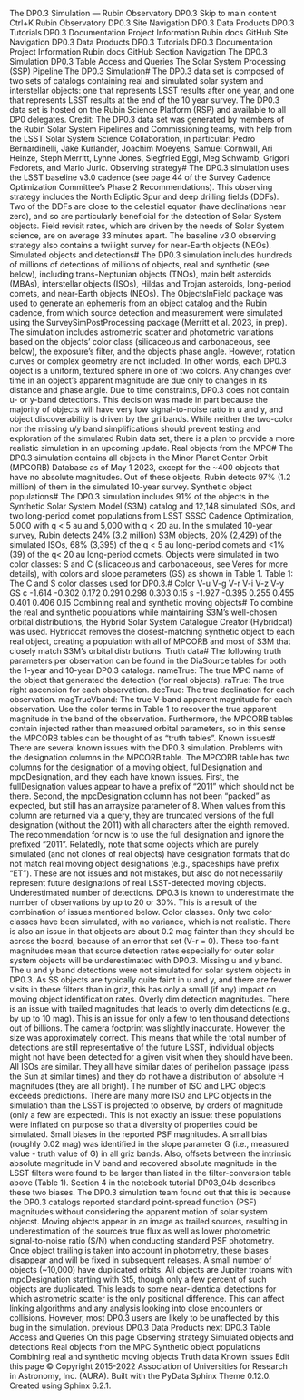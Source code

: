 The DP0.3 Simulation — Rubin Observatory DP0.3
Skip to main content
Ctrl+K
Rubin Observatory DP0.3
Site Navigation
DP0.3 Data Products
DP0.3 Tutorials
DP0.3 Documentation Project Information
Rubin docs
GitHub
Site Navigation
DP0.3 Data Products
DP0.3 Tutorials
DP0.3 Documentation Project Information
Rubin docs
GitHub
Section Navigation
The DP0.3 Simulation
DP0.3 Table Access and Queries
The Solar System Processing (SSP) Pipeline
The DP0.3 Simulation#
The DP0.3 data set is composed of two sets of catalogs containing real and simulated solar system and interstellar objects:
one that represents LSST results after one year, and one that represents LSST results at the end of the 10 year survey.
The DP0.3 data set is hosted on the Rubin Science Platform (RSP) and available to all DP0 delegates.
Credit: The DP0.3 data set was generated by members of the Rubin Solar System Pipelines and Commissioning teams,
with help from the LSST Solar System Science Collaboration, in particular:
Pedro Bernardinelli, Jake Kurlander, Joachim Moeyens, Samuel Cornwall, Ari Heinze, Steph Merritt,
Lynne Jones, Siegfried Eggl, Meg Schwamb, Grigori Fedorets, and Mario Juric.
Observing strategy#
The DP0.3 simulation uses the LSST baseline v3.0 cadence
(see page 44 of the Survey Cadence Optimization Committee’s Phase 2 Recommendations).
This observing strategy includes the North Ecliptic Spur and deep drilling fields (DDFs).
Two of the DDFs are close to the celestial equator (have declinations near zero),
and so are particularly beneficial for the detection of Solar System objects.
Field revisit rates, which are driven by the needs of Solar System science, are on average 33 minutes apart.
The baseline v3.0 observing strategy also contains a twilight survey for near-Earth objects (NEOs).
Simulated objects and detections#
The DP0.3 simulation includes hundreds of millions of detections of millions of objects, real and synthetic (see below),
including trans-Neptunian objects (TNOs), main belt asteroids (MBAs), interstellar objects (ISOs),
Hildas and Trojan asteroids, long-period comets, and near-Earth objects (NEOs).
The ObjectsInField package was used to generate an
ephemeris from an object catalog and the Rubin cadence,
from which source detection and measurement were simulated using the
SurveySimPostProcessing package
(Merritt et al. 2023, in prep).
The simulation includes astrometric scatter and photometric variations based on the objects’ color class
(silicaceous and carbonaceous, see below),
the exposure’s filter, and the object’s phase angle.
However, rotation curves or complex geometry are not included.
In other words, each DP0.3 object is a uniform, textured sphere in one of two colors.
Any changes over time in an object’s apparent magnitude are due only to changes in its distance and phase angle.
Due to time constraints, DP0.3 does not contain u- or y-band detections.
This decision was made in part because the majority of objects will have very low
signal-to-noise ratio in u and y, and object discoverability is driven by the gri bands.
While neither the two-color nor the missing u/y band simplifications should prevent testing and
exploration of the simulated Rubin data set,
there is a plan to provide a more realistic simulation in an upcoming update.
Real objects from the MPC#
The DP0.3 simulation contains all objects in the Minor Planet Center Orbit (MPCORB) Database
as of May 1 2023, except for the ~400 objects that have no absolute magnitudes.
Out of these objects, Rubin detects 97% (1.2 million) of them in the simulated 10-year survey.
Synthetic object populations#
The DP0.3 simulation includes 91% of the objects in the
Synthetic Solar System Model (S3M) catalog
and 12,148 simulated ISOs, and two long-period comet populations from LSST SSSC Cadence Optimization,
5,000 with q < 5 au and 5,000 with q < 20 au.
In the simulated 10-year survey, Rubin detects 24% (3.2 million) S3M objects, 20% (2,429) of the simulated ISOs,
68% (3,395) of the q < 5 au long-period comets and <1% (39) of the q< 20 au long-period comets.
Objects were simulated in two color classes: S and C
(silicaceous and carbonaceous, see Veres for more details),
with colors and slope parameters (GS) as shown in Table 1.
Table 1: The C and S color classes used for DP0.3.#
Color
V-u
V-g
V-r
V-i
V-z
V-y
GS
c
-1.614
-0.302
0.172
0.291
0.298
0.303
0.15
s
-1.927
-0.395
0.255
0.455
0.401
0.406
0.15
Combining real and synthetic moving objects#
To combine the real and synthetic populations while maintaining S3M’s well-chosen orbital distributions,
the Hybrid Solar System Catalogue Creator (Hybridcat) was used.
Hybridcat removes the closest-matching synthetic object to each real object, creating a population with all
of MPCORB and most of S3M that closely match S3M’s orbital distributions.
Truth data#
The following truth parameters per observation can be found in the DiaSource tables for both the
1-year and 10-year DP0.3 catalogs.
nameTrue: The true MPC name of the object that generated the detection (for real objects).
raTrue: The true right ascension for each observation.
decTrue: The true declination for each observation.
magTrueVband: The true V-band apparent magnitude for each observation.
Use the color terms in Table 1 to recover the true apparent magnitude in the band of the observation.
Furthermore, the MPCORB tables contain injected rather than measured orbital parameters, so in this sense the MPCORB tables can be thought of as “truth tables”.
Known issues#
There are several known issues with the DP0.3 simulation.
Problems with the designation columns in the MPCORB table.
The MPCORB table has two columns for the designation of a moving object,
fullDesignation and mpcDesignation, and they each have known issues.
First, the fullDesignation values appear to have a prefix of “2011” which should not be there.
Second, the mpcDesignation column has not been “packed” as expected,
but still has an arraysize parameter of 8.
When values from this column are returned via a query, they are truncated versions
of the full designation (without the 2011) with all characters after the eighth removed.
The recommendation for now is to use the full designation and ignore the prefixed “2011”.
Relatedly, note that some objects which are purely simulated (and not clones of real objects)
have designation formats that do not match real moving object designations
(e.g., spaceships have prefix “ET”).
These are not issues and not mistakes, but also do not necessarily represent future designations
of real LSST-detected moving objects.
Underestimated number of detections.
DP0.3 is known to underestimate the number of observations by up to 20 or 30%.
This is a result of the combination of issues mentioned below.
Color classes.
Only two color classes have been simulated, with no variance, which is not realistic.
There is also an issue in that objects are about 0.2 mag fainter than they should be
across the board, because of an error that set \(V-r = 0\).
These too-faint magnitudes mean that source detection rates especially for
outer solar system objects will be underestimated with DP0.3.
Missing u and y band.
The u and y band detections were not simulated for solar system objects in DP0.3.
As SS objects are typically quite faint in u and y, and there are fewer visits
in these filters than in griz, this has only a small (if any) impact on moving
object identification rates.
Overly dim detection magnitudes.
There is an issue with trailed magnitudes that leads to overly dim detections (e.g., by up to 10 mag).
This is an issue for only a few to ten thousand detections out of billions.
The camera footprint was slightly inaccurate.
However, the size was approximately correct.
This means that while the total number of detections are still representative of the future LSST,
individual objects might not have been detected for a given visit when they should have been.
All ISOs are similar.
They all have similar dates of perihelion passage (pass the Sun at similar times)
and they do not have a distribution of absolute H magnitudes (they are all bright).
The number of ISO and LPC objects exceeds predictions.
There are many more ISO and LPC objects in the simulation than the LSST is projected to observe, by orders of magnitude (only a few are expected).
This is not exactly an issue: these populations were inflated on purpose so that a diversity of properties could be simulated.
Small biases in the reported PSF magnitudes.
A small bias (roughly 0.02 mag) was identified in the slope parameter G (i.e., measured value - truth value of G) in all griz bands.
Also, offsets between the intrinsic absolute magnitude in V band and recovered absolute magnitude in the LSST filters were found to be
larger than listed in the filter-conversion table above (Table 1). Section 4 in the notebook tutorial
DP03_04b
describes these two biases. The DP0.3 simulation team found out that this is because the DP0.3 catalogs reported standard point-spread function (PSF)
magnitudes without considering the apparent motion of solar system objecst. Moving objects appear in an image as trailed sources, resulting in
underestimation of the source’s true flux as well as lower photometric signal-to-noise ratio (S/N) when conducting standard PSF photometry.
Once object trailing is taken into account in photometry, these biases disappear and will be fixed in subsequent releases.
A small number of objects (~10,000) have duplicated orbits.
All objects are Jupiter trojans with mpcDesignation starting with St5, though only a few percent of such objects are duplicated.
This leads to some near-identical detections for which astrometric scatter is the only positional difference.
This can affect linking algorithms and any analysis looking into close encounters or collisions.
However, most DP0.3 users are likely to be unaffected by this bug in the simulation.
previous
DP0.3 Data Products
next
DP0.3 Table Access and Queries
On this page
Observing strategy
Simulated objects and detections
Real objects from the MPC
Synthetic object populations
Combining real and synthetic moving objects
Truth data
Known issues
Edit this page
© Copyright 2015-2022 Association of Universities for Research in Astronomy, Inc. (AURA).
Built with the
PyData Sphinx Theme
0.12.0.
Created using Sphinx 6.2.1.